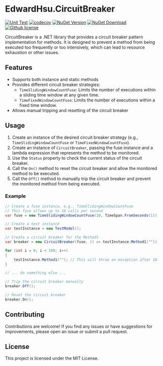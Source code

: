 EdwardHsu.CircuitBreaker
=====
[![Unit Test](https://github.com/XuPeiYao/EdwardHsu.CircuitBreaker/actions/workflows/unit-test.yaml/badge.svg)](https://github.com/XuPeiYao/EdwardHsu.CircuitBreaker/actions/workflows/unit-test.yaml)
[![codecov](https://codecov.io/gh/XuPeiYao/EdwardHsu.CircuitBreaker/graph/badge.svg?token=IY5K44AVW1)](https://codecov.io/gh/XuPeiYao/EdwardHsu.CircuitBreaker)
[![NuGet Version](https://img.shields.io/nuget/v/EdwardHsu.CircuitBreaker.svg)](https://www.nuget.org/packages/EdwardHsu.CircuitBreaker/)
[![NuGet Download](https://img.shields.io/nuget/dt/EdwardHsu.CircuitBreaker.svg)](https://www.nuget.org/packages/EdwardHsu.CircuitBreaker/)
[![Github license](https://img.shields.io/github/license/XuPeiYao/EdwardHsu.CircuitBreaker.svg)](https://www.nuget.org/packages/EdwardHsu.CircuitBreaker/)

CircuitBreaker is a .NET library that provides a circuit breaker pattern implementation for methods. It is designed to prevent a method from being executed too frequently or too intensively, which can lead to resource exhaustion or other issues.

## Features

- Supports both instance and static methods
- Provides different circuit breaker strategies:
    - `TimeSlidingWindowCountFuse`: Limits the number of executions within a sliding time window at any given time.
    - `TimeFixedWindowCountFuse`: Limits the number of executions within a fixed time window.
- Allows manual tripping and resetting of the circuit breaker

## Usage

1. Create an instance of the desired circuit breaker strategy (e.g., `TimeSlidingWindowCountFuse` or `TimeFixedWindowCountFuse`).
2. Create an instance of `CircuitBreaker`, passing the fuse instance and a lambda expression that represents the method to be monitored.
3. Use the `Status` property to check the current status of the circuit breaker.
4. Call the `On()` method to reset the circuit breaker and allow the monitored method to be executed.
5. Call the `Off()` method to manually trip the circuit breaker and prevent the monitored method from being executed.

### Example

```csharp
// Create a fuse instance, e.g., TimeSlidingWindowCountFuse
// This fuse allows up to 10 calls per second
var fuse = new TimeSlidingWindowCountFuse(10, TimeSpan.FromSeconds(1));

// Create a test instance
var testInstance = new TestModel();

// Create a circuit breaker for the Method1
var breaker = new CircuitBreaker(fuse, () => testInstance.Method1(""));

for (int i = 0; i < 100; i++)
{
    testInstance.Method1(""); // This will throw an exception after 10 calls per second
}

// ... do something else ...

// Trip the circuit breaker manually
breaker.Off();

// Reset the circuit breaker
breaker.On();
```

## Contributing
Contributions are welcome! If you find any issues or have suggestions for improvements, please open an issue or submit a pull request.

## License
This project is licensed under the MIT License.